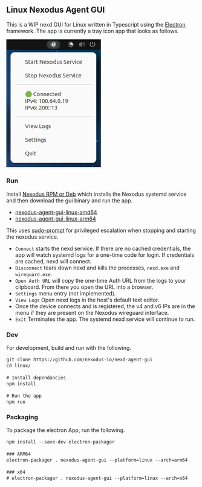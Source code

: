 ## Linux Nexodus Agent GUI

This is a WIP nexd GUI for Linux written in Typescript using the [Electron](https://www.electronjs.org) framework. The app is currently a tray icon app that looks as follows.

<img src='../docs/images/linux-gui-usage-1.png' width='250'>

### Run

Install [Nexodus RPM or Deb](https://docs.nexodus.io/quickstart/) which installs the Nexodus systemd service and then download the gui binary and run the app.

- [nexodus-agent-gui-linux-amd64](https://nexodus-io.s3.amazonaws.com/gui/nexodus-agent-gui-linux-86_x64.zip)
- [nexodus-agent-gui-linux-arm64](https://nexodus-io.s3.amazonaws.com/gui/nexodus-agent-gui-linux-arm64.zip)

This uses [sudo-prompt](https://www.npmjs.com/package/sudo-prompt) for privileged escalation when stopping and starting the nexodus service.

- `Connect` starts the nexd service. If there are no cached credentials, the app will watch systemd logs for a one-time code for login. If credentials are cached, nexd will connect.
- `Disconnect` tears down nexd and kills the processes, `nexd.exe` and `wireguard.exe`.
- `Open Auth URL` will copy the one-time Auth URL from the logs to your clipboard. From there you open the URL into a browser.
- `Settings` menu entry (not implemented).
- `View Logs` Open nexd logs in the host's default text editor.
- Once the device connects and is registered, the v4 and v6 IPs are in the menu if they are present on the Nexodus wireguard interface.
- `Exit` Terminates the app. The systemd nexd service will continue to run.

### Dev

For development, build and run with the following.

```
git clone https://github.com/nexodus-io/nexd-agent-gui
cd linux/

# Install dependancies
npm install

# Run the app
npm run
```

### Packaging

To package the electron App, run the following.

```text
npm install --save-dev electron-packager

### ARM64
electron-packager . nexodus-agent-gui --platform=linux --arch=arm64

### x64
# electron-packager . nexodus-agent-gui --platform=linux --arch=x64
```
